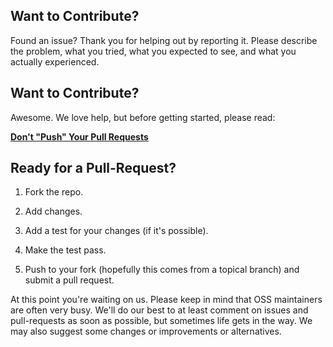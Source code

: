 ## Want to Contribute?

Found an issue? Thank you for helping out by reporting it. Please describe the
problem, what you tried, what you expected to see, and what you actually
experienced.

## Want to Contribute?

Awesome. We love help, but before getting started, please read:

**[Don't "Push" Your Pull Requests](http://www.igvita.com/2011/12/19/dont-push-your-pull-requests/)**

## Ready for a Pull-Request?

1. Fork the repo.

2. Add changes.

3. Add a test for your changes (if it's possible).

4. Make the test pass.

5. Push to your fork (hopefully this comes from a topical branch) and submit a
   pull request.

At this point you're waiting on us. Please keep in mind that OSS maintainers
are often very busy. We'll do our best to at least comment on issues and
pull-requests as soon as possible, but sometimes life gets in the way.  We may
also suggest some changes or improvements or alternatives.
